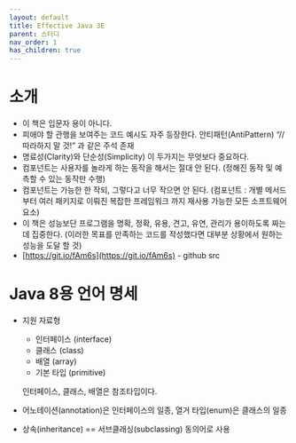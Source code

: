```yaml
---
layout: default
title: Effective Java 3E
parent: 스터디
nav_order: 1
has_children: true
---
```


# 소개

- 이 책은 입문자 용이 아니다.
- 피애야 할 관행을 보여주는 코드 예시도  자주 등장한다.
안티패턴(AntiPattern) “// 따라하지 말 것!” 과 같은 주석 존재
- 명료성(Clarity)와 단순성(Simplicity) 이 두가지는 무엇보다 중요하다.
- 컴포넌트는 사용자를 놀라게 하는 동작을 해서는 절대 안 된다.
(정해진 동작 및 예측할 수 있는 동작만 수행)
- 컴포넌트는 가능한 한 작되, 그렇다고 너무 작으면 안 된다.
(컴포넌트 : 개별 메서드부터 여러 패키지로 이뤄진 복잡한 프레임워크 까지 재사용 가능한 모든 소프트웨어 요소)
- 이 책은 성능보단 프로그램을 명확, 정확, 유용, 견고, 유연, 관리가 용이하도록 짜는 데 집중한다.
(이러한 목표를 만족하는 코드를 작성했다면 대부분 상황에서 원하는 성능을 도달 할 것)
- [https://git.io/fAm6s](https://git.io/fAm6s) - github src

# Java 8용 언어 명세

- 지원 자료형
    - 인터페이스 (interface)
    - 클래스 (class)
    - 배열 (array)
    - 기본 타입 (primitive)
    
    인터페이스, 클래스, 배열은 참조타입이다.
    
- 어노테이션(annotation)은 인터페이스의 일종, 열거 타입(enum)은 클래스의 일종
- 상속(inheritance) == 서브클래싱(subclassing) 동의어로 사용